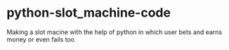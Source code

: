 # python-slot_machine-code
Making a slot macine with the help of python in which user bets and earns money or even fails too
